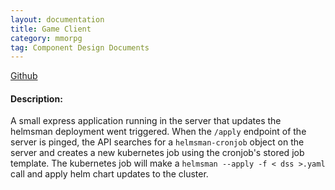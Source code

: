 ```yaml
---
layout: documentation
title: Game Client
category: mmorpg
tag: Component Design Documents
---
```


[Github](https://github.com/nnt1054/mmorpg-helm-api)

#### Description:
A small express application running in the server that updates the helmsman deployment went triggered.
When the `/apply` endpoint of the server is pinged, the API searches for a `helmsman-cronjob` object on the server and creates a new kubernetes job using the cronjob's stored job template.  The kubernetes job will make a `helmsman --apply -f < dss >.yaml` call and apply helm chart updates to the cluster.




<br/>